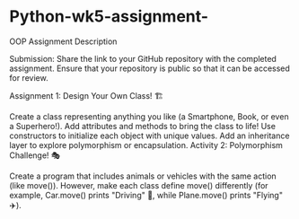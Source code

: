 # Python-wk5-assignment-

OOP Assignment
Description

Submission:
Share the link to your GitHub repository with the completed assignment.
Ensure that your repository is public so that it can be accessed for review.

Assignment 1: Design Your Own Class! 🏗️

Create a class representing anything you like (a Smartphone, Book, or even a Superhero!).
Add attributes and methods to bring the class to life!
Use constructors to initialize each object with unique values.
Add an inheritance layer to explore polymorphism or encapsulation.
Activity 2: Polymorphism Challenge! 🎭

Create a program that includes animals or vehicles with the same action (like move()). However, make each class define move() differently (for example, Car.move() prints "Driving" 🚗, while Plane.move() prints "Flying" ✈️).
